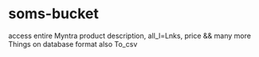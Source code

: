 # soms-bucket
access entire Myntra product description, all_l=Lnks, price &amp;&amp; many more Things on database format also To_csv

